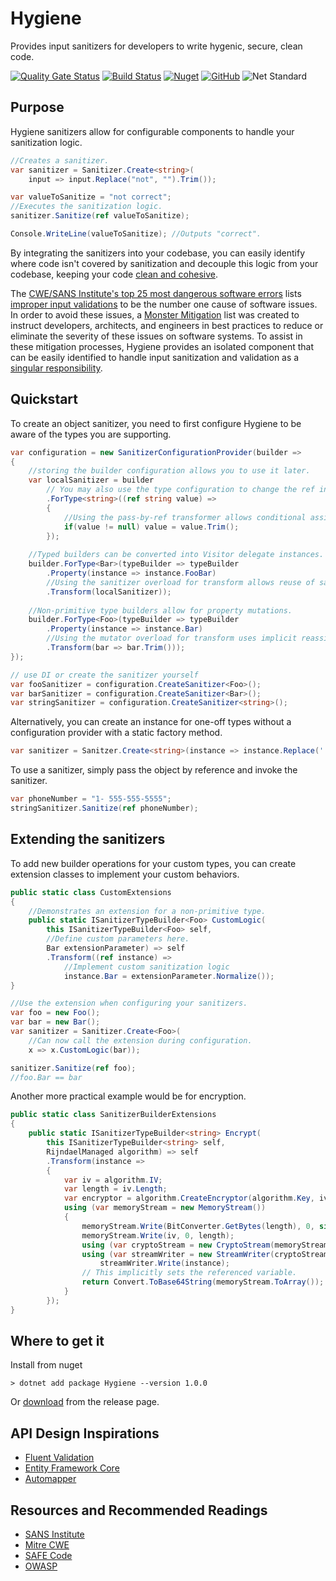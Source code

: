 # Hygiene
Provides input sanitizers for developers to write hygenic, secure, clean code.

[![Quality Gate Status](https://sonarcloud.io/api/project_badges/measure?project=TylerKendrick_Hygiene&metric=alert_status)](https://sonarcloud.io/dashboard?id=TylerKendrick_Hygiene)
[![Build Status](https://dev.azure.com/hygiene/Hygiene/_apis/build/status/TylerKendrick.Hygiene?branchName=dev&jobName=Job)](https://dev.azure.com/hygiene/Hygiene/_build/latest?definitionId=1&branchName=dev)
[![Nuget](https://img.shields.io/nuget/v/hygiene.svg)](https://www.nuget.org/packages/Hygiene/)
[![GitHub](https://img.shields.io/github/license/tylerkendrick/hygiene.svg)](https://github.com/TylerKendrick/Hygiene/blob/dev/LICENSE)
![Net Standard](https://img.shields.io/badge/net%20standard-%3E%3Dv2.0-blue.svg)

## Purpose
Hygiene sanitizers allow for configurable components to handle your sanitization logic.
```csharp
//Creates a sanitizer.
var sanitizer = Sanitizer.Create<string>(
    input => input.Replace("not", "").Trim());

var valueToSanitize = "not correct";
//Executes the sanitization logic.
sanitizer.Sanitize(ref valueToSanitize);

Console.WriteLine(valueToSanitize); //Outputs "correct".
```
By integrating the sanitizers into your codebase, you can easily identify where code isn't covered by sanitization and decouple this logic from your codebase, keeping your code [clean and cohesive](https://enterprisecraftsmanship.com/2015/09/02/cohesion-coupling-difference/).
  
The [CWE/SANS Institute's top 25 most dangerous software errors](https://www.sans.org/top25-software-errors/) lists [improper input validations](http://cwe.mitre.org/top25/archive/2011/2011_mitigations.html#Mit-M1) to be the number one cause of software issues.  In order to avoid these issues, a [Monster Mitigation](http://cwe.mitre.org/top25/index.html#Mitigations) list was created to instruct developers, architects, and engineers in best practices to reduce or eliminate the severity of these issues on software systems.  To assist in these mitigation processes, Hygiene provides an isolated component that can be easily identified to handle input sanitization and validation as a [singular responsibility](https://blog.cleancoder.com/uncle-bob/2014/05/08/SingleReponsibilityPrinciple.html).

## Quickstart
To create an object sanitizer, you need to first configure Hygiene to be aware of the types you are supporting.

```csharp
var configuration = new SanitizerConfigurationProvider(builder => 
{
    //storing the builder configuration allows you to use it later.
    var localSanitizer = builder
        // You may also use the type configuration to change the ref instance.
        .ForType<string>((ref string value) =>
        {
            //Using the pass-by-ref transformer allows conditional assignment.
            if(value != null) value = value.Trim();
        });
    
    //Typed builders can be converted into Visitor delegate instances.
    builder.ForType<Bar>(typeBuilder => typeBuilder
        .Property(instance => instance.FooBar)
        //Using the sanitizer overload for transform allows reuse of sanitizers.
        .Transform(localSanitizer));
        
    //Non-primitive type builders allow for property mutations.
    builder.ForType<Foo>(typeBuilder => typeBuilder
        .Property(instance => instance.Bar)
        //Using the mutator overload for transform uses implicit reassignment.
        .Transform(bar => bar.Trim()));
});

// use DI or create the sanitizer yourself
var fooSanitizer = configuration.CreateSanitizer<Foo>();
var barSanitizer = configuration.CreateSanitizer<Bar>();
var stringSanitizer = configuration.CreateSanitizer<string>();
```

Alternatively, you can create an instance for one-off types without a configuration provider with a static factory method.

```csharp
var sanitizer = Sanitzer.Create<string>(instance => instance.Replace(' ', ''));
```

To use a sanitizer, simply pass the object by reference and invoke the sanitizer.

```csharp
var phoneNumber = "1- 555-555-5555";
stringSanitizer.Sanitize(ref phoneNumber);
```

## Extending the sanitizers
To add new builder operations for your custom types, you can create extension classes to implement your custom behaviors.
```csharp
public static class CustomExtensions
{
    //Demonstrates an extension for a non-primitive type.
    public static ISanitizerTypeBuilder<Foo> CustomLogic(
        this ISanitizerTypeBuilder<Foo> self,
        //Define custom parameters here.
        Bar extensionParameter) => self
        .Transform((ref instance) =>
            //Implement custom sanitization logic
            instance.Bar = extensionParameter.Normalize());
}

//Use the extension when configuring your sanitizers.
var foo = new Foo();
var bar = new Bar();
var sanitizer = Sanitizer.Create<Foo>(
    //Can now call the extension during configuration.
    x => x.CustomLogic(bar));

sanitizer.Sanitize(ref foo);
//foo.Bar == bar
```

Another more practical example would be for encryption.
```csharp
public static class SanitizerBuilderExtensions
{
    public static ISanitizerTypeBuilder<string> Encrypt(
        this ISanitizerTypeBuilder<string> self,
        RijndaelManaged algorithm) => self
        .Transform(instance =>
        {
            var iv = algorithm.IV;
            var length = iv.Length;
            var encryptor = algorithm.CreateEncryptor(algorithm.Key, iv);
            using (var memoryStream = new MemoryStream())
            {
                memoryStream.Write(BitConverter.GetBytes(length), 0, sizeof(int));
                memoryStream.Write(iv, 0, length);
                using (var cryptoStream = new CryptoStream(memoryStream, encryptor, CryptoStreamMode.Write))
                using (var streamWriter = new StreamWriter(cryptoStream))
                    streamWriter.Write(instance);
                // This implicitly sets the referenced variable.
                return Convert.ToBase64String(memoryStream.ToArray());
            }
        });
}
```

## Where to get it
Install from nuget
```
> dotnet add package Hygiene --version 1.0.0
```
Or [download](https://github.com/TylerKendrick/Hygiene/releases/tag/v1.0.0) from the release page.

## API Design Inspirations

* [Fluent Validation](https://github.com/JeremySkinner/FluentValidation)
* [Entity Framework Core](https://github.com/aspnet/EntityFrameworkCore)
* [Automapper](https://github.com/AutoMapper/AutoMapper)

## Resources and Recommended Readings

* [SANS Institute](https://www.sans.org/)
* [Mitre CWE](http://cwe.mitre.org/index.html)
* [SAFE Code](https://safecode.org/)
* [OWASP](https://www.owasp.org/index.php/Main_Page)
